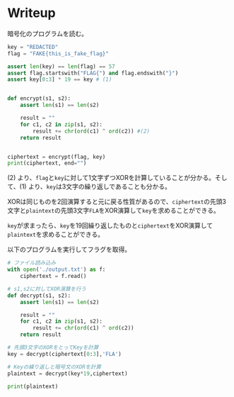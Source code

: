# Writeup

暗号化のプログラムを読む。

```py
key = "REDACTED"
flag = "FAKE{this_is_fake_flag}"

assert len(key) == len(flag) == 57
assert flag.startswith("FLAG{") and flag.endswith("}")
assert key[0:3] * 19 == key # (1)


def encrypt(s1, s2):
    assert len(s1) == len(s2)

    result = ""
    for c1, c2 in zip(s1, s2):
        result += chr(ord(c1) ^ ord(c2)) #(2)
    return result


ciphertext = encrypt(flag, key)
print(ciphertext, end="")
```

(2) より、`flag`と`key`に対して1文字ずつXORを計算していることが分かる。そして、(1) より、`key`は3文字の繰り返しであることも分かる。

XORは同じものを2回演算すると元に戻る性質があるので、`ciphertext`の先頭3文字と`plaintext`の先頭3文字`FLA`をXOR演算して`key`を求めることができる。

`key`が求まったら、`key`を19回繰り返したものと`ciphertext`をXOR演算して`plaintext`を求めることができる。

以下のプログラムを実行してフラグを取得。

```py
# ファイル読み込み
with open('./output.txt') as f:
    ciphertext = f.read()

# s1,s2に対してXOR演算を行う
def decrypt(s1, s2):
    assert len(s1) == len(s2)

    result = ""
    for c1, c2 in zip(s1, s2):
        result += chr(ord(c1) ^ ord(c2))
    return result

# 先頭3文字のXORをとってKeyを計算
key = decrypt(ciphertext[0:3],'FLA')

# Keyの繰り返しと暗号文のXORを計算
plaintext = decrypt(key*19,ciphertext)

print(plaintext)
```

